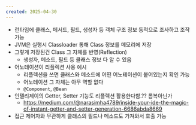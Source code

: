 ```yaml
---
created: 2025-04-30
---
```

- 런타임에 클래스, 메서드, 필드, 생성자 등 객체 구조 정보 동적으로 조사하고 조작 가능
- JVM은 실행시 Classloader 통해 Class 정보를 메모리에 저장
- 그렇게 저장된건 Class 그 자체를 반영(Reflection)
	- 생성자, 메소드, 필드 등 클래스  정보 다 알 수 있음
- 어노테이션이 리플렉션 사용 예시
	- 리플렉션을 쓰면 클래스와 메소드에 어떤 어노테이션이 붙어있는지 확인 가능
	- 어노테이션 그 자체는 아무 역할 없다
	- `@Component`, `@Bean`
- 인텔리제이의 Getter, Setter 기능도 리플렉션 활용한다함.?? 롬복아닌가
	- https://medium.com/@narasimha4789/inside-your-ide-the-magic-of-instant-getter-and-setter-generation-6686abda8669
- 접근 제어자와 무관하게 클래스의 필드나 메소드도 가져와서 호출 가능